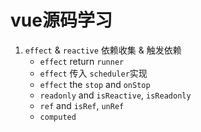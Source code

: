 # vue源码学习

1. `effect` & `reactive` 依赖收集 & 触发依赖
    - `effect` return `runner`
    - `effect` 传入 `scheduler`实现
    - `effect` the `stop` and `onStop`
    - `readonly` and `isReactive`, `isReadonly`
    - `ref` and `isRef`, `unRef`
    - `computed`